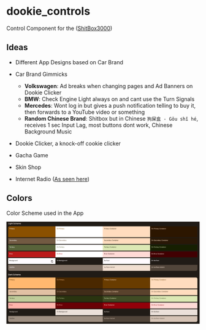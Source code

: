 # dookie_controls

Control Component for the ([ShitBox3000](https://github.com/ArneH666/shitbox-3000))

## Ideas
- Different App Designs based on Car Brand
- Car Brand Gimmicks
    - __Volkswagen__: Ad breaks when changing pages and Ad Banners on Dookie Clicker
    - __BMW__: Check Engine Light always on and cant use the Turn Signals
    - __Mercedes__: Wont log in but gives a push notification telling to buy it, then forwards to a YouTube video or something
    - __Random Chinese Brand__: Shitbox but in Chinese `狗屎盒 - Gǒu shǐ hé`, receives 1 sec Input Lag, most buttons dont work, Chinese Background Music

- Dookie Clicker, a knock-off cookie clicker  
- Gacha Game
- Skin Shop
- Internet Radio ([As seen here](https://pub.dev/packages/flutter_radio_player/example))


## Colors
Color Scheme used in the App

![Fortnite](assets/color_pallet.png)

